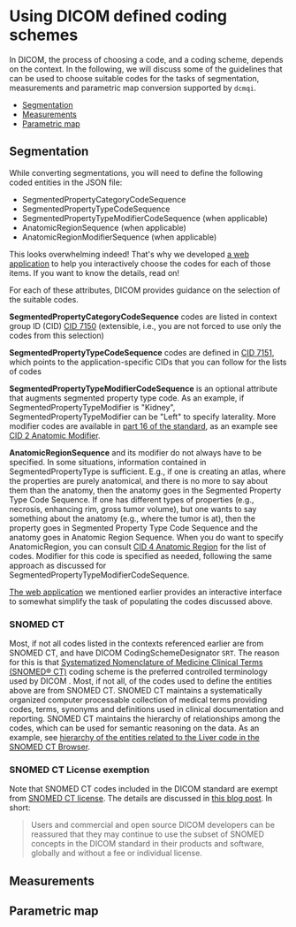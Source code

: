 # Using DICOM defined coding schemes

In DICOM, the process of choosing a code, and a coding scheme, depends on the context. In the following, we will discuss some of the guidelines that can be used to choose suitable codes for the tasks of segmentation, measurements and parametric map conversion supported by `dcmqi`.

* [Segmentation](user_guide/existing_coding_scheme.md#segmentation)
* [Measurements](user_guide/existing_coding_scheme.md#measurements)
* [Parametric map](user_guide/existing_coding_scheme.md#parametric-map)

## Segmentation

While converting segmentations, you will need to define the following coded entities in the JSON file:

* SegmentedPropertyCategoryCodeSequence
* SegmentedPropertyTypeCodeSequence
* SegmentedPropertyTypeModifierCodeSequence (when applicable)
* AnatomicRegionSequence (when applicable)
* AnatomicRegionModifierSequence (when applicable)

This looks overwhelming indeed! That's why we developed [a web application](http://qiicr.org/dcmqi/#/seg) to help you interactively choose the codes for each of those items. If you want to know the details, read on!

For each of these attributes, DICOM provides guidance on the selection of the suitable codes.

**SegmentedPropertyCategoryCodeSequence** codes are listed in context group  ID (CID) [CID 7150](http://dicom.nema.org/medical/dicom/current/output/chtml/part16/sect_CID_7150.html) (extensible, i.e., you are not forced to use only the codes from this selection)

**SegmentedPropertyTypeCodeSequence** codes are defined in [CID 7151](http://dicom.nema.org/medical/dicom/current/output/chtml/part16/sect_CID_7151.html), which points to the application-specific CIDs that you can follow for the lists of codes

**SegmentedPropertyTypeModifierCodeSequence** is an optional attribute that augments segmented property type code. As an example, if SegmentedPropertyTypeModifier is "Kidney", SegmentedPropertyTypeModifier can be "Left" to specify laterality. More modifier codes are available in [part 16 of the standard](http://dicom.nema.org/medical/dicom/current/output/chtml/part16/PS3.16.html), as an example see [CID 2 Anatomic Modifier](http://dicom.nema.org/medical/dicom/current/output/chtml/part16/chapter_B.html#table_CID_2).

**AnatomicRegionSequence** and its modifier do not always have to be specified. In some situations, information contained in SegmentedPropertyType is sufficient. E.g., if one is creating an atlas, where the properties are purely anatomical, and there is no more to say about them than the anatomy, then the anatomy goes in the Segmented Property Type Code Sequence. If one has different types of properties (e.g., necrosis, enhancing rim, gross tumor volume), but one wants to say something about the anatomy (e.g., where the tumor is at), then the property goes in Segmented Property Type Code Sequence and the anatomy goes in Anatomic Region Sequence. When you do want to specify AnatomicRegion, you can consult [CID 4 Anatomic Region](http://dicom.nema.org/medical/dicom/current/output/chtml/part16/sect_CID_4.html) for the list of codes. Modifier for this code is specified as needed, following the same approach as discussed for SegmentedPropertyTypeModifierCodeSequence. 

[The web application](http://qiicr.org/dcmqi/#/seg) we mentioned earlier provides an interactive interface to somewhat simplify the task of populating the codes discussed above.

### SNOMED CT

Most, if not all codes listed in the contexts referenced earlier are from SNOMED CT, and have DICOM CodingSchemeDesignator `SRT`. The reason for this is that [Systematized Nomenclature of Medicine Clinical Terms (SNOMED® CT)](https://en.wikipedia.org/wiki/SNOMED_CT) coding scheme is the preferred controlled terminology used by DICOM . Most, if not all, of the codes used to define the entities above are from SNOMED CT. SNOMED CT maintains a systematically organized computer processable collection of medical terms providing codes, terms, synonyms and definitions used in clinical documentation and reporting. SNOMED CT maintains the hierarchy of relationships among the codes, which can be used for semantic reasoning on the data. As an example, see [hierarchy of the entities related to the Liver code in the SNOMED CT Browser](http://browser.ihtsdotools.org/?perspective=full&conceptId1=181268008&edition=en-edition&release=v20160731&server=http://browser.ihtsdotools.org/api/snomed&langRefset=900000000000509007).

### SNOMED CT License exemption

Note that SNOMED CT codes included in the DICOM standard are exempt from [SNOMED CT license](http://www.snomed.org/snomed-ct/get-snomed-ct). The details are discussed in [this blog post](http://dclunie.blogspot.com/2016/03/dicom-and-snomed-back-in-bed-together.html). In short:

> Users and commercial and open source DICOM developers can be reassured that they may continue to use the subset of SNOMED concepts in the DICOM standard in their products and software, globally and without a fee or individual license.

## Measurements

## Parametric map